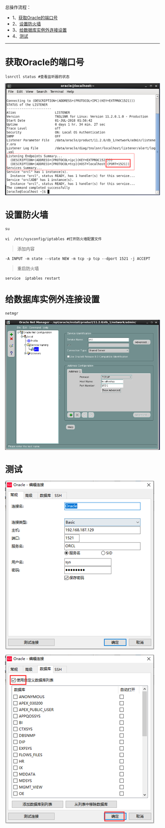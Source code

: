 总操作流程：
- 1、[获取Oracle的端口号](#Oracle-01)
- 2、[设置防火墙](#Oracle-02)
- 3、[给数据库实例外连接设置](#Oracle-03)
- 4、[测试](#Oracle-04)

***

# 获取Oracle的端口号
```
lsnrctl status #查看监听器的状态
```
![](image/2-1.png)

# 设置防火墙

```
su

vi  /etc/sysconfig/iptables #打开防火墙配置文件
```

>添加内容
```
-A INPUT -m state --state NEW -m tcp -p tcp --dport 1521 -j ACCEPT
```


>重启防火墙

```
service  iptables restart
```


# 给数据库实例外连接设置

```
netmgr
```
![](image/2-2.png)

# 测试

![](image/2-3.png)

![](image/2-4.png)
